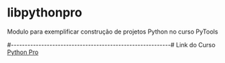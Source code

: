 # libpythonpro
Modulo para exemplificar construção de projetos Python no curso PyTools

#----------------------------------------------------------#
Link do Curso [Python Pro](https://plataforma.dev.pro.br/)